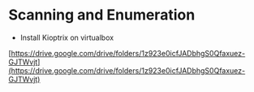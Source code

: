 # Scanning and Enumeration

- Install Kioptrix on virtualbox

[https://drive.google.com/drive/folders/1z923e0icfJADbhgS0Qfaxuez-GJTWvjt](https://drive.google.com/drive/folders/1z923e0icfJADbhgS0Qfaxuez-GJTWvjt)